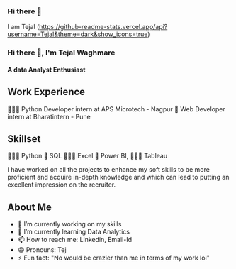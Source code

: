 ### Hi there 👋
I am Tejal 
(https://github-readme-stats.vercel.app/api?username=Tejal&theme=dark&show_icons=true)

### Hi there 👋, I'm Tejal Waghmare
#### A data Analyst Enthusiast

##  Work Experience
👩🏼‍💻 Python Developer intern at APS Microtech - Nagpur
📱 Web Developer intern at Bharatintern  - Pune

## Skillset
👩🏼‍💻 Python 
📱  SQL 
👩🏼‍💻 Excel 
📱  Power BI, 
👩🏼‍💻 Tableau

I have worked on all the projects to enhance my soft skills to be more proficient and acquire in-depth knowledge and which can lead to putting an excellent impression on the recruiter. 

## About Me
- 🔭 I’m currently working  on my skills 
- 🌱 I’m currently learning Data Analytics 
- 📫 How to reach me: Linkedin, Email-Id 
- 😄 Pronouns: Tej 
- ⚡ Fun fact: "No would be crazier than me in terms of my work lol" 





